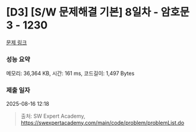 # [D3] [S/W 문제해결 기본] 8일차 - 암호문3 - 1230 

[문제 링크](https://swexpertacademy.com/main/code/problem/problemDetail.do?contestProbId=AV14zIwqAHwCFAYD) 

### 성능 요약

메모리: 36,364 KB, 시간: 161 ms, 코드길이: 1,497 Bytes

### 제출 일자

2025-08-16 12:18



> 출처: SW Expert Academy, https://swexpertacademy.com/main/code/problem/problemList.do